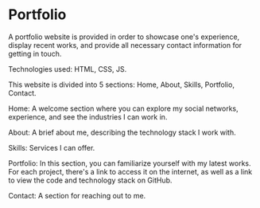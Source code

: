 # Portfolio

A portfolio website is provided in order to showcase one's experience, display recent works, and provide all necessary contact information for getting in touch.

Technologies used: HTML, CSS, JS.

This website is divided into 5 sections: Home, About, Skills, Portfolio, Contact.

Home: A welcome section where you can explore my social networks, experience, and see the industries I can work in.

About: A brief about me, describing the technology stack I work with.

Skills: Services I can offer.

Portfolio: In this section, you can familiarize yourself with my latest works. For each project, there's a link to access it on the internet, as well as a link to view the code and technology stack on GitHub.

Contact: A section for reaching out to me.
